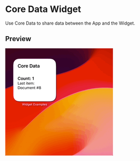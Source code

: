 # Core Data Widget

Use Core Data to share data between the App and the Widget.

## Preview

![Core Data Widget](../../.resources/Recordings/CoreDataWidget.gif)
